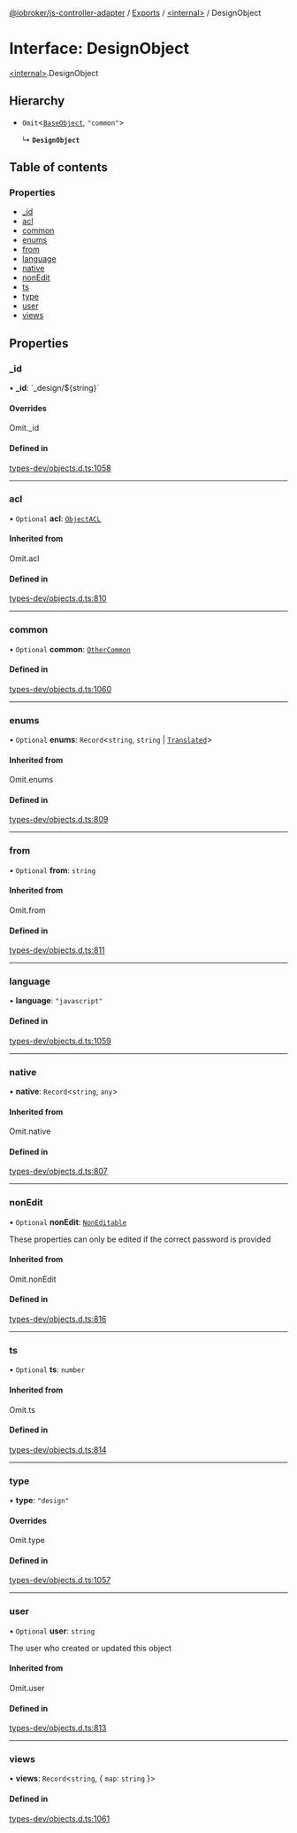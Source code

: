 [@iobroker/js-controller-adapter](../README.md) / [Exports](../modules.md) / [\<internal\>](../modules/internal_.md) / DesignObject

# Interface: DesignObject

[\<internal\>](../modules/internal_.md).DesignObject

## Hierarchy

- `Omit`\<[`BaseObject`](internal_.BaseObject.md), ``"common"``\>

  ↳ **`DesignObject`**

## Table of contents

### Properties

- [\_id](internal_.DesignObject.md#_id)
- [acl](internal_.DesignObject.md#acl)
- [common](internal_.DesignObject.md#common)
- [enums](internal_.DesignObject.md#enums)
- [from](internal_.DesignObject.md#from)
- [language](internal_.DesignObject.md#language)
- [native](internal_.DesignObject.md#native)
- [nonEdit](internal_.DesignObject.md#nonedit)
- [ts](internal_.DesignObject.md#ts)
- [type](internal_.DesignObject.md#type)
- [user](internal_.DesignObject.md#user)
- [views](internal_.DesignObject.md#views)

## Properties

### \_id

• **\_id**: \`\_design/$\{string}\`

#### Overrides

Omit.\_id

#### Defined in

[types-dev/objects.d.ts:1058](https://github.com/ioBroker/ioBroker.js-controller/blob/9b71d3242/packages/types-dev/objects.d.ts#L1058)

___

### acl

• `Optional` **acl**: [`ObjectACL`](internal_.ObjectACL.md)

#### Inherited from

Omit.acl

#### Defined in

[types-dev/objects.d.ts:810](https://github.com/ioBroker/ioBroker.js-controller/blob/9b71d3242/packages/types-dev/objects.d.ts#L810)

___

### common

• `Optional` **common**: [`OtherCommon`](internal_.OtherCommon.md)

#### Defined in

[types-dev/objects.d.ts:1060](https://github.com/ioBroker/ioBroker.js-controller/blob/9b71d3242/packages/types-dev/objects.d.ts#L1060)

___

### enums

• `Optional` **enums**: `Record`\<`string`, `string` \| [`Translated`](../modules/internal_.md#translated)\>

#### Inherited from

Omit.enums

#### Defined in

[types-dev/objects.d.ts:809](https://github.com/ioBroker/ioBroker.js-controller/blob/9b71d3242/packages/types-dev/objects.d.ts#L809)

___

### from

• `Optional` **from**: `string`

#### Inherited from

Omit.from

#### Defined in

[types-dev/objects.d.ts:811](https://github.com/ioBroker/ioBroker.js-controller/blob/9b71d3242/packages/types-dev/objects.d.ts#L811)

___

### language

• **language**: ``"javascript"``

#### Defined in

[types-dev/objects.d.ts:1059](https://github.com/ioBroker/ioBroker.js-controller/blob/9b71d3242/packages/types-dev/objects.d.ts#L1059)

___

### native

• **native**: `Record`\<`string`, `any`\>

#### Inherited from

Omit.native

#### Defined in

[types-dev/objects.d.ts:807](https://github.com/ioBroker/ioBroker.js-controller/blob/9b71d3242/packages/types-dev/objects.d.ts#L807)

___

### nonEdit

• `Optional` **nonEdit**: [`NonEditable`](internal_.NonEditable.md)

These properties can only be edited if the correct password is provided

#### Inherited from

Omit.nonEdit

#### Defined in

[types-dev/objects.d.ts:816](https://github.com/ioBroker/ioBroker.js-controller/blob/9b71d3242/packages/types-dev/objects.d.ts#L816)

___

### ts

• `Optional` **ts**: `number`

#### Inherited from

Omit.ts

#### Defined in

[types-dev/objects.d.ts:814](https://github.com/ioBroker/ioBroker.js-controller/blob/9b71d3242/packages/types-dev/objects.d.ts#L814)

___

### type

• **type**: ``"design"``

#### Overrides

Omit.type

#### Defined in

[types-dev/objects.d.ts:1057](https://github.com/ioBroker/ioBroker.js-controller/blob/9b71d3242/packages/types-dev/objects.d.ts#L1057)

___

### user

• `Optional` **user**: `string`

The user who created or updated this object

#### Inherited from

Omit.user

#### Defined in

[types-dev/objects.d.ts:813](https://github.com/ioBroker/ioBroker.js-controller/blob/9b71d3242/packages/types-dev/objects.d.ts#L813)

___

### views

• **views**: `Record`\<`string`, \{ `map`: `string`  }\>

#### Defined in

[types-dev/objects.d.ts:1061](https://github.com/ioBroker/ioBroker.js-controller/blob/9b71d3242/packages/types-dev/objects.d.ts#L1061)
